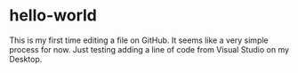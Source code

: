 # hello-world

This is my first time editing a file on GitHub.
It seems like a very simple process for now.
Just testing adding a line of code from Visual Studio
on my Desktop.